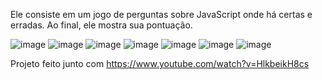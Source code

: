 Ele consiste em um jogo de perguntas sobre JavaScript onde há certas e erradas. Ao final, ele mostra sua pontuação.

![image](https://user-images.githubusercontent.com/104863875/219986262-bce33c4a-958f-4d6d-a58a-8088950ac8d7.png)
![image](https://user-images.githubusercontent.com/104863875/219986287-186a6677-6238-465d-b7c4-7f2a5e4d852c.png)
![image](https://user-images.githubusercontent.com/104863875/219986322-2bb05490-b0b1-4fca-a317-f3d091b612a3.png)
![image](https://user-images.githubusercontent.com/104863875/219986335-95d59f10-5bc0-4f44-85ee-af678be5eea6.png)
![image](https://user-images.githubusercontent.com/104863875/219986352-fa653081-2c3e-45cf-b7b1-8188dd6878c3.png)
![image](https://user-images.githubusercontent.com/104863875/219986374-fbad67ae-4fee-490f-95c4-e4c9aeb3fe6f.png)
![image](https://user-images.githubusercontent.com/104863875/219986382-33bc8208-6130-41b0-b6ef-31eb5d63bff3.png)


Projeto feito junto com https://www.youtube.com/watch?v=HlkbeikH8cs
